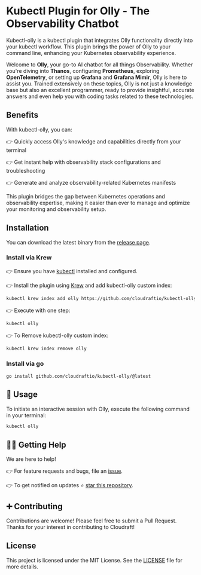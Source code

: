 # Kubectl Plugin for Olly - The Observability Chatbot

Kubectl-olly is a kubectl plugin that integrates Olly functionality directly into your kubectl workflow. This plugin brings the power of Olly to your command line, enhancing your Kubernetes observability experience.

Welcome to **Olly**, your go-to AI chatbot for all things Observability. Whether you're diving into **Thanos**, configuring **Prometheus**, exploring **OpenTelemetry**, or setting up **Grafana** and **Grafana Mimir**, Olly is here to assist you. Trained extensively on these topics, Olly is not just a knowledge base but also an excellent programmer, ready to provide insightful, accurate answers and even help you with coding tasks related to these technologies.

## Benefits

With kubectl-olly, you can:

👉 Quickly access Olly's knowledge and capabilities directly from your terminal

👉 Get instant help with observability stack configurations and troubleshooting

👉 Generate and analyze observability-related Kubernetes manifests

This plugin bridges the gap between Kubernetes operations and observability expertise, making it easier than ever to manage and optimize your monitoring and observability setup.

## Installation

You can download the latest binary from the [release page](https://github.com/cloudraftio/kubectl-olly/releases).

### Install via Krew

👉 Ensure you have [kubectl](https://kubernetes.io/docs/tasks/tools/#kubectl) installed and configured.

👉 Install the plugin using [Krew](https://krew.sigs.k8s.io/) and add kubectl-olly custom index:
   ```bash
   kubectl krew index add olly https://github.com/cloudraftio/kubectl-olly.git
   ```

👉 Execute with one step:
  ```bash
  kubectl olly
  ```

👉 To Remove kubectl-olly custom index:
  ```bash
  kubectl krew index remove olly
  ```

### Install via go

```shell
go install github.com/cloudraftio/kubectl-olly/@latest
```

## 🚊 Usage

To initiate an interactive session with Olly, execute the following command in your terminal:

```bash
kubectl olly
```

## 🙋‍♂️ Getting Help

We are here to help!

👉 For feature requests and bugs, file an [issue](https://github.com/cloudraftio/kubectl-olly/issues).

👉 To get notified on updates ⭐️ [star this repository](https://github.com/cloudraftio/kubectl-olly/stargazers).

## ➕ Contributing

Contributions are welcome! Please feel free to submit a Pull Request. Thanks for your interest in contributing to Cloudraft!

## License

This project is licensed under the MIT License. See the [LICENSE](LICENSE) file for more details.
